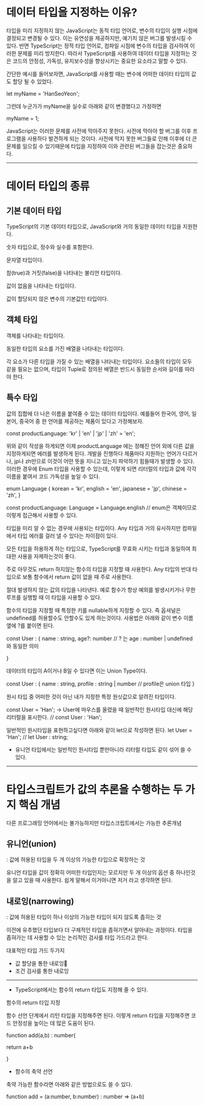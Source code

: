 # 데이터 타입을 지정하는 이유?
타입을 미리 지정하지 않는 JavaScript는 동적 타입 언어로, 변수의 타입이 실행 시점에 결정되고 변경될 수 있다. 이는 유연성을 제공하지만, 예기치 않은 버그를 발생시킬 수 있다. 
반면 TypeScript는 정적 타입 언어로, 컴파일 시점에 변수의 타입을 검사하여 이러한 문제를 미리 방지한다. 
따라서 TypeScript를 사용하여 데이터 타입을 지정하는 것은 코드의 안정성, 가독성, 유지보수성을 향상시키는 중요한 요소라고 말할 수 있다.





간단한 예시를 들어보자면, JavaScript를 사용할 때는 변수에 어떠한 데이터 타입의 값도 할당 될 수 있었다.

let myName = 'HanSeoYeon';

그런데 누군가가 myName을 실수로 아래와 같이 변경했다고 가정하면

myName = 1;

JavaScript는 이러한 문제를 사전에 막아주지 못한다. 사전에 막아야 할 버그를 이후 프로그램을 사용하다 발견하게 되는 것이다.
사전에 막지 못한 버그들로 인해 이후에 더 큰 문제를 일으킬 수 있기때문에 타입을 지정하여 이와 관련된 버그들을 잡는것은 중요하다.





------------------------------------------------------------------





# 데이터 타입의 종류 
## 기본 데이터 타입
TypeScript의 기본 데이터 타입으로, JavaScript와 거의 동일한 데이터 타입을 지원한다. 


<Number>

숫자 타입으로, 정수와 실수를 포함한다.

<String>

문자열 타입이다.

<Boolean>

참(true)과 거짓(false)을 나타내는 불리언 타입이다.

<Null>

값이 없음을 나타내는 타입이다.

<Undefined>

값이 할당되지 않은 변수의 기본값인 타입이다.





## 객체 타입
<Object>

객체를 나타내는 타입이다.

<Array>

동일한 타입의 요소를 가진 배열을 나타내는 타입이다.

<Tuple>

각 요소가 다른 타입을 가질 수 있는 배열을 나타내는 타입이다.
요소들의 타입이 모두 같을 필요는 없으며, 타입이 Tuple로 정의된 배열은 반드시 동일한 순서와 길이를 따라야 한다.





## 특수 타입
<Enum>
값의 집합에 더 나은 이름을 붙여줄 수 있는 데이터 타입이다. 
예를들어 한국어, 영어, 일본어, 중국어 중 한 언어를 제공하는 제품이 있다고 가정해보자.

const productLanguage: 'kr' | 'en' | 'jp' | 'zh' = 'en'; 


위와 같이 작성을 하게되면 이제 productLanguage 에는 정해진 언어 외에 다른 값을 지정하게되면 에러를 발생하게 된다.
개발을 진행하다 제품마다 지원하는 언어가 다르거나, jp나 zh만으로 이것이 어떤 뜻을 지니고 있는지 파악하기 힘들때가 발생할 수 있다.
이러한 경우에 Enum 타입을 사용할 수 있는데, 이렇게 되면 리터럴의 타입과 값에 각각 이름을 붙여서 코드 가독성을 높일 수 있다.


enum Language {
  korean = 'kr',
  english = 'en',
  japanese = 'jp',
  chinese = 'zh',
}

const productLanguage: Language = Language.english // enum은 객체이므로 이렇게 접근해서 사용할 수 있다.


<Unknown>

타입을 미리 알 수 없는 경우에 사용되는 타입이다.
Any 타입과 거의 유사하지만 컴파일에서 타입 에러를 걸러 낼 수 있다는 차이점이 있다. 

<Any>
모든 타입을 허용하게 하는 타입으로, TypeScript를 무효화 시키는 타입과 동일하여 최대한 사용을 자제하는것이 좋다.

<Void>

주로 아무것도 return 하지않는 함수의 타입을 지정할 때 사용한다.
Any 타입의 반대 타입으로 보통 함수에서 return 값이 없을 때 주로 사용한다.

<Never>

절대 발생하지 않는 값의 타입을 나타낸다. 
예로 함수가 항상 예외를 발생시키거나 무한 루프를 실행할 때 이 타입을 사용할 수 있다.





<Optional Type>

함수의 타입을 지정할 때 특정한 키를 nullable하게 지정할 수 있다. 즉 옵셔널은 undefined를 허용할수도 안할수도 있게 하는것이다.
사용법은 아래와 같이 변수 이름 옆에 ?를 붙이면 된다.

const User : {
  name : string,
  age?: number // ? 는 age : number | undefined 와 동일한 의미

}




<Union Type>

데이터의 타입이 A이거나 B일 수 있다면 이는 Union Type이다.

const User : {
  name : string,
  profile : string | number // profile은 union 타입
}



<Literal Type>

원시 타입 중 어떠한 것이 아닌 내가 지정한 특정 원싯값으로 알려진 타입이다.

const User = 'Han';
-> User에 마우스를 올렸을 때 일반적인 원시타입 대신에 해당 리터럴을 표시한다.
// const User : 'Han';

일반적인 원시타입을 표현하고싶다면 아래와 같이 let으로 작성하면 된다.
let User = 'Han';
// let User : string;


* 유니언 타입에서는 일반적인 원시타입 뿐만아니라 리터럴 타입도 같이 섞어 쓸 수 있다.





------------------------------------------------------------------





# 타입스크립트가 값의 추론을 수행하는 두 가지 핵심 개념
다른 프로그래밍 언어에서는 불가능하지만 타입스크립트에서는 가능한 추론개념


## 유니언(union)
: 값에 허용된 타입을 두 개 이상의 가능한 타입으로 확장하는 것

유니언 타입을 값이 정확히 어떠한 타입인지는 모르지만 두 개 이상의 옵션 중 하나인것을 알고 있을 때 사용한다.
쉽게 말해서 이거아니면 저거 라고 생각하면 된다.



## 내로잉(narrowing)
: 값에 허용된 타입이 하나 이상의 가능한 타입이 되지 않도록 좁히는 것

이전에 유추했던 타입보다 더 구체적인 타입을 좁혀가면서 알아내는 과정이다.
타입을 좁혀가는 데 사용할 수 있는 논리적인 검사를 타입 가드라고 한다.

대표적인 타입 가드 두가지
- 값 할당을 통한 내로잉
- 조건 검사를 통한 내로잉





------------------------------------------------------------------






* TypeScript에서는 함수의 return 타입도 지정해 줄 수 있다. 

함수의 return 타입 지정

함수 선언 단계에서 리턴 타입을 지정해주면 된다. 이렇게 return 타입을 지정해주면 코드 안정성을 높이는 데 많은 도움이 된다.



function add(a,b) : number{

  return a+b

}



* 함수의 축약 선언

축약 가능한 함수라면 아래와 같은 방법으로도 쓸 수 있다.

function add = (a:number, b:number) : number => (a+b)


